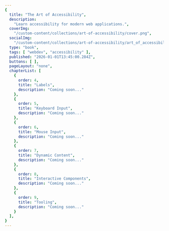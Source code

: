 ```yaml
---
{
  title: "The Art of Accessibility",
  description:
    "Learn accessibility for modern web applications.",
  coverImg:
    "/custom-content/collections/art-of-accessibility/cover.png",
  socialImg:
    "/custom-content/collections/art-of-accessibility/art_of_accessibility_social.png",
  type: "book",
  tags: [ "webdev", "accessibility" ],
  published: "2026-01-01T13:45:00.284Z",
  buttons: [ ],
  pageLayout: "none",
  chapterList: [
    {
      order: 4,
      title: "Labels",
      description: "Coming soon..."
    },
    {
      order: 5,
      title: "Keyboard Input",
      description: "Coming soon..." 
    },
    {
      order: 6,
      title: "Mouse Input",
      description: "Coming soon..." 
    },
    {
      order: 7,
      title: "Dynamic Content",
      description: "Coming soon..." 
    },
    {
      order: 8,
      title: "Interactive Components",
      description: "Coming soon..." 
    },
    {
      order: 9,
      title: "Tooling",
      description: "Coming soon..." 
    }
  ],
}
---
```

